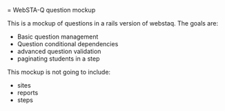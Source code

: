 = WebSTA-Q question mockup

This is a mockup of questions in a rails version of webstaq.  The goals are:

 * Basic 	question management
 * Question conditional dependencies
 * advanced question validation
 * paginating students in a step

This mockup is not going to include:

 * sites
 * reports
 * steps
